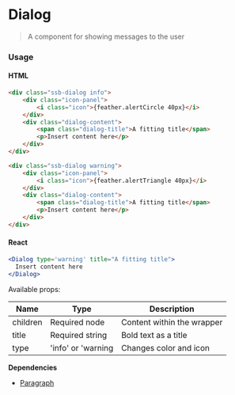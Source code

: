 Dialog
========

> A component for showing messages to the user

### Usage

#### HTML

```html
<div class="ssb-dialog info">
    <div class="icon-panel">
        <i class="icon">{feather.alertCircle 40px}</i>
    </div>
    <div class="dialog-content">
        <span class="dialog-title">A fitting title</span>
        <p>Insert content here</p>
    </div>
</div>

<div class="ssb-dialog warning">
    <div class="icon-panel">
        <i class="icon">{feather.alertTriangle 40px}</i>
    </div>
    <div class="dialog-content">
        <span class="dialog-title">A fitting title</span>
        <p>Insert content here</p>
    </div>
</div>
```

#### React

```jsx harmony
<Dialog type='warning' title="A fitting title">
  Insert content here
</Dialog> 
```

Available props:

| Name       | Type           | Description  |
| ---------- | ------------- | ----- |
| children   | Required node | Content within the wrapper |
| title | Required string | Bold text as a title |
| type | 'info' or 'warning | Changes color and icon |

__Dependencies__
 - [Paragraph](../Paragraph)
